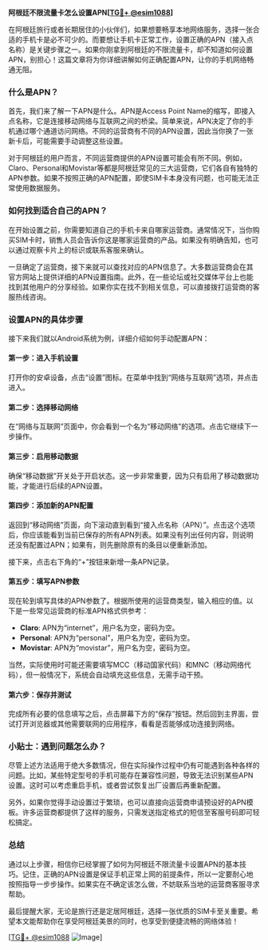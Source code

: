 **阿根廷不限流量卡怎么设置APN[[TG💪+ @esim1088](https://t.me/s/esim1088)]**

在阿根廷旅行或者长期居住的小伙伴们，如果想要畅享本地网络服务，选择一张合适的手机卡是必不可少的。而要想让手机卡正常工作，设置正确的APN（接入点名称）是关键步骤之一。如果你刚拿到阿根廷的不限流量卡，却不知道如何设置APN，别担心！这篇文章将为你详细讲解如何正确配置APN，让你的手机网络畅通无阻。

### 什么是APN？

首先，我们来了解一下APN是什么。APN是Access Point Name的缩写，即接入点名称，它是连接移动网络与互联网之间的桥梁。简单来说，APN决定了你的手机通过哪个通道访问网络。不同的运营商有不同的APN设置，因此当你换了一张新卡后，可能需要手动调整这些设置。

对于阿根廷的用户而言，不同运营商提供的APN设置可能会有所不同。例如，Claro、Personal和Movistar等都是阿根廷常见的三大运营商，它们各自有独特的APN参数。如果不按照正确的APN配置，即使SIM卡本身没有问题，也可能无法正常使用数据服务。

### 如何找到适合自己的APN？

在开始设置之前，你需要知道自己的手机卡来自哪家运营商。通常情况下，当你购买SIM卡时，销售人员会告诉你这是哪家运营商的产品。如果没有明确告知，也可以通过观察卡片上的标识或联系客服来确认。

一旦确定了运营商，接下来就可以查找对应的APN信息了。大多数运营商会在其官方网站上提供详细的APN设置指南。此外，在一些论坛或社交媒体平台上也能找到其他用户的分享经验。如果你实在找不到相关信息，可以直接拨打运营商的客服热线咨询。

### 设置APN的具体步骤

接下来我们就以Android系统为例，详细介绍如何手动配置APN：

#### 第一步：进入手机设置
打开你的安卓设备，点击“设置”图标。在菜单中找到“网络与互联网”选项，并点击进入。

#### 第二步：选择移动网络
在“网络与互联网”页面中，你会看到一个名为“移动网络”的选项。点击它继续下一步操作。

#### 第三步：启用移动数据
确保“移动数据”开关处于开启状态。这一步非常重要，因为只有启用了移动数据功能，才能进行后续的APN设置。

#### 第四步：添加新的APN配置
返回到“移动网络”页面，向下滚动直到看到“接入点名称（APN）”。点击这个选项后，你应该能看到当前已保存的所有APN列表。如果没有列出任何内容，则说明还没有配置过APN；如果有，则先删除原有的条目以便重新添加。

接下来，点击右下角的“+”按钮来新增一条APN记录。

#### 第五步：填写APN参数
现在轮到填写具体的APN参数了。根据所使用的运营商类型，输入相应的值。以下是一些常见运营商的标准APN格式供参考：

- **Claro**: APN为“internet”，用户名为空，密码为空。
- **Personal**: APN为“personal”，用户名为空，密码为空。
- **Movistar**: APN为“movistar”，用户名为空，密码为空。

当然，实际使用时可能还需要填写MCC（移动国家代码）和MNC（移动网络代码），但一般情况下，系统会自动填充这些信息，无需手动干预。

#### 第六步：保存并测试
完成所有必要的信息填写之后，点击屏幕下方的“保存”按钮。然后回到主界面，尝试打开浏览器或其他需要联网的应用程序，看看是否能够成功连接到网络。

### 小贴士：遇到问题怎么办？

尽管上述方法适用于绝大多数情况，但在实际操作过程中仍有可能遇到各种各样的问题。比如，某些特定型号的手机可能存在兼容性问题，导致无法识别某些APN设置。这时可以考虑重启手机，或者尝试恢复出厂设置后再重新配置。

另外，如果你觉得手动设置过于繁琐，也可以直接向运营商申请预设好的APN模板。许多运营商都提供了这样的服务，只需发送指定格式的短信至客服号码即可轻松搞定。

### 总结

通过以上步骤，相信你已经掌握了如何为阿根廷不限流量卡设置APN的基本技巧。记住，正确的APN设置是保证手机正常上网的前提条件，所以一定要耐心地按照指导一步步操作。如果实在不确定该怎么做，不妨联系当地的运营商客服寻求帮助。

最后提醒大家，无论是旅行还是定居阿根廷，选择一张优质的SIM卡至关重要。希望本文能帮助你在享受阿根廷美景的同时，也享受到便捷流畅的网络体验！

[[TG💪+ @esim1088](https://t.me/s/esim1088) ![Image](https://i.postimg.cc/4NQfJmqS/Snipaste-2025-05-13-00-14-12.png)]